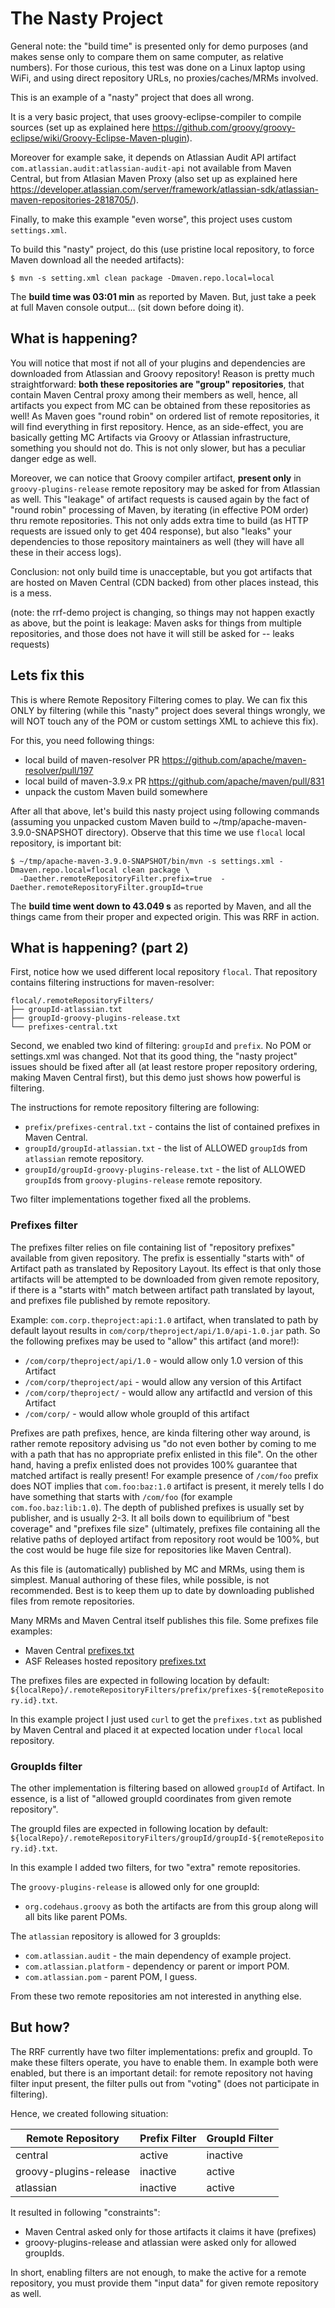 # The Nasty Project

General note: the "build time" is presented only for demo purposes (and makes sense only to compare them
on same computer, as relative numbers). For those curious, this test was done on a Linux laptop using
WiFi, and using direct repository URLs, no proxies/caches/MRMs involved.

This is an example of a "nasty" project that does all wrong.

It is a very basic project, that uses groovy-eclipse-compiler to compile
sources (set up as explained here https://github.com/groovy/groovy-eclipse/wiki/Groovy-Eclipse-Maven-plugin).

Moreover for example sake, it depends on Atlassian Audit API artifact `com.atlassian.audit:atlassian-audit-api` 
not available from Maven Central, but from Atlasian Maven Proxy (also set up as explained here 
https://developer.atlassian.com/server/framework/atlassian-sdk/atlassian-maven-repositories-2818705/).

Finally, to make this example "even worse", this project uses custom `settings.xml`.

To build this "nasty" project, do this (use pristine local repository, to force Maven download
all the needed artifacts):

```
$ mvn -s setting.xml clean package -Dmaven.repo.local=local
```

The **build time was 03:01 min** as reported by Maven. But, just take a peek at full Maven console
output... (sit down before doing it).

## What is happening?

You will notice that most if not all of your plugins and dependencies are downloaded 
from Atlassian and Groovy repository! Reason is pretty much straightforward: 
**both these repositories are "group" repositories**, that contain Maven Central proxy among
their members as well, hence, all artifacts you expect from MC can be obtained from these
repositories as well! As Maven goes "round robin" on ordered list of remote repositories, it will
find everything in first repository. Hence, as an side-effect, you are basically getting 
MC Artifacts via Groovy or Atlassian infrastructure, something you should not do. 
This is not only slower, but has a peculiar danger edge as well.

Moreover, we can notice that Groovy compiler artifact, **present only** in `groovy-plugins-release`
remote repository may be asked for from Atlassian as well. This "leakage" of artifact requests is caused
again by the fact of "round robin" processing of Maven, by iterating (in
effective POM order) thru remote repositories. This not only adds extra time to build (as 
HTTP requests are issued only to get 404 response), but also "leaks" your dependencies to
those repository maintainers as well (they will have all these in their access logs).

Conclusion: not only build time is unacceptable, but you got artifacts that are hosted on
Maven Central (CDN backed) from other places instead, this is a mess.

(note: the rrf-demo project is changing, so things may not happen exactly as above, but the
point is leakage: Maven asks for things from multiple repositories, and those does not have
it will still be asked for -- leaks requests)

## Lets fix this

This is where Remote Repository Filtering comes to play. We can fix this ONLY by filtering
(while this "nasty" project does several things wrongly, we will NOT touch any of the POM or
custom settings XML to achieve this fix).

For this, you need following things:

* local build of maven-resolver PR https://github.com/apache/maven-resolver/pull/197
* local build of maven-3.9.x PR https://github.com/apache/maven/pull/831
* unpack the custom Maven build somewhere

After all that above, let's build this nasty project using following commands (assuming
you unpacked custom Maven build to ~/tmp/apache-maven-3.9.0-SNAPSHOT directory). Observe 
that this time we use `flocal` local repository, is important bit:

```
$ ~/tmp/apache-maven-3.9.0-SNAPSHOT/bin/mvn -s settings.xml -Dmaven.repo.local=flocal clean package \
  -Daether.remoteRepositoryFilter.prefix=true  -Daether.remoteRepositoryFilter.groupId=true
```

The **build time went down to 43.049 s** as reported by Maven, and all the things came
from their proper and expected origin. This was RRF in action.

## What is happening? (part 2)

First, notice how we used different local repository `flocal`. That repository contains filtering
instructions for maven-resolver:

```
flocal/.remoteRepositoryFilters/
├── groupId-atlassian.txt
├── groupId-groovy-plugins-release.txt
└── prefixes-central.txt
```

Second, we enabled two kind of filtering: `groupId` and `prefix`. No POM or settings.xml was changed.
Not that its good thing, the "nasty project" issues should be fixed after all (at least restore proper
repository ordering, making Maven Central first), but this demo just shows how powerful is filtering.

The instructions for remote repository filtering are following:
* `prefix/prefixes-central.txt` - contains the list of contained prefixes in Maven Central.
* `groupId/groupId-atlassian.txt` - the list of ALLOWED `groupId`s from `atlassian` remote repository.
* `groupId/groupId-groovy-plugins-release.txt` - the list of ALLOWED `groupId`s from `groovy-plugins-release` remote repository.

Two filter implementations together fixed all the problems.

### Prefixes filter

The prefixes filter relies on file containing list of "repository prefixes" available from given repository. 
The prefix is essentially "starts with" of Artifact path as translated by Repository Layout. Its effect is that 
only those artifacts will be attempted to be downloaded from given remote repository, if there is a 
"starts with" match between artifact path translated by layout, and prefixes file published by remote repository.

Example: `com.corp.theproject:api:1.0` artifact, when translated to path by default layout results in
`com/corp/theproject/api/1.0/api-1.0.jar` path. So the following prefixes may be used to "allow" this artifact 
(and more!):

* `/com/corp/theproject/api/1.0` - would allow only 1.0 version of this Artifact
* `/com/corp/theproject/api` - would allow any version of this Artifact 
* `/com/corp/theproject/` - would allow any artifactId and version of this Artifact
* `/com/corp/` - would allow whole groupId of this artifact

Prefixes are path prefixes, hence, are kinda filtering other way around, 
is rather remote repository advising us "do not even bother by coming to me with a path that has no 
appropriate prefix enlisted in this file". On the other hand, having a prefix enlisted does not
provides 100% guarantee that matched artifact is really present! For example presence of `/com/foo`
prefix does NOT implies that `com.foo:baz:1.0` artifact is present, it merely tells I do have
something that starts with `/com/foo` (for example `com.foo.baz:lib:1.0`). The depth of published 
prefixes is usually set by publisher, and is usually 2-3. It all boils down to equilibrium of 
"best coverage" and "prefixes file size" (ultimately, prefixes file containing all the relative
paths of deployed artifact from repository root would be 100%, but the cost would be huge
file size for repositories like Maven Central).

As this file is (automatically) published by MC and MRMs, using them is simplest. Manual authoring 
of these files, while possible, is not recommended. Best is to keep them up to date by 
downloading published files from remote repositories.

Many MRMs and Maven Central itself publishes this file. Some prefixes file examples:
* Maven Central [prefixes.txt](https://repo.maven.apache.org/maven2/.meta/prefixes.txt)
* ASF Releases hosted repository [prefixes.txt](https://repository.apache.org/content/repositories/releases/.meta/prefixes.txt)

The prefixes files are expected in following location by default: `${localRepo}/.remoteRepositoryFilters/prefix/prefixes-${remoteRepository.id}.txt`.

In this example project I just used `curl` to get the `prefixes.txt` as published by Maven Central
and placed it at expected location under `flocal` local repository.

### GroupIds filter

The other implementation is filtering based on allowed `groupId` of Artifact. In essence, is a list
of "allowed groupId coordinates from given remote repository".

The groupId files are expected in following location by default: `${localRepo}/.remoteRepositoryFilters/groupId/groupId-${remoteRepository.id}.txt`.

In this example I added two filters, for two "extra" remote repositories.

The `groovy-plugins-release` is allowed only for one groupId:
* `org.codehaus.groovy` as both the artifacts are from this group along will all bits like parent POMs.

The `atlassian` repository is allowed for 3 groupIds:
* `com.atlassian.audit` - the main dependency of example project.
* `com.atlassian.platform` - dependency or parent or import POM.
* `com.atlassian.pom` - parent POM, I guess.

From these two remote repositories am not interested in anything else.

## But how?

The RRF currently have two filter implementations: prefix and groupId. To make these filters operate, you 
have to enable them. In example both were enabled, but there is an important detail: for remote repository 
not having filter input present, the filter pulls out from "voting"
(does not participate in filtering). 

Hence, we created following situation:

| Remote Repository      |   Prefix Filter  | GroupId Filter |
|------------------------|------------------|----------------|
| central                | active           | inactive       |
| groovy-plugins-release | inactive         | active         |
| atlassian              | inactive         | active         |

It resulted in following "constraints":
* Maven Central asked only for those artifacts it claims it have (prefixes)
* groovy-plugins-release and atlassian were asked only for allowed groupIds.

In short, enabling filters are not enough, to make the active for a remote repository, you
must provide them "input data" for given remote repository as well.
